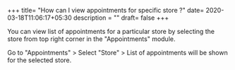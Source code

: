 +++
title= "How can I view appointments for specific store ?"
date= 2020-03-18T11:06:17+05:30
description = ""
draft= false
+++


You can view list of appointments for a particular store by selecting the store from top right corner in the "Appointments" module.

Go to "Appointments" > Select "Store" > List of appointments will be shown for the selected store.

